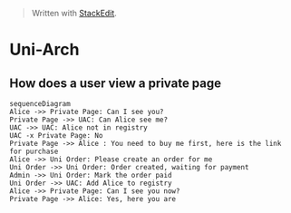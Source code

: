 


> Written with [StackEdit](https://stackedit.io/).

# Uni-Arch

## How does a user view a private page
```mermaid
sequenceDiagram
Alice ->> Private Page: Can I see you?
Private Page ->> UAC: Can Alice see me?
UAC ->> UAC: Alice not in registry
UAC -x Private Page: No
Private Page ->> Alice : You need to buy me first, here is the link for purchase
Alice ->> Uni Order: Please create an order for me
Uni Order ->> Uni Order: Order created, waiting for payment
Admin ->> Uni Order: Mark the order paid
Uni Order ->> UAC: Add Alice to registry
Alice ->> Private Page: Can I see you now?
Private Page ->> Alice: Yes, here you are
```

<!--stackedit_data:
eyJoaXN0b3J5IjpbMTUwOTg1OTUzNywtMTUzNzI2MjM0MV19
-->